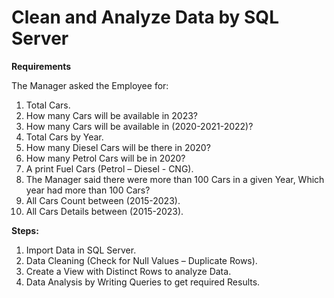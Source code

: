 # Clean and Analyze Data by SQL Server

**Requirements**

The Manager asked the Employee for:	
1.	Total Cars.
2.	How many Cars will be available in 2023?
3.	How many Cars will be available in (2020-2021-2022)?
4.	Total Cars by Year.
5.	How many Diesel Cars will be there in 2020?
6.	How many Petrol Cars will be in 2020?
7.	A print Fuel Cars (Petrol – Diesel - CNG).
8.	The Manager said there were more than 100 Cars in a given Year, Which year had more than 100 Cars?
9.	All Cars Count between (2015-2023).
10.	All Cars Details between (2015-2023).


**Steps:**

1.	Import Data in SQL Server.
2.	Data Cleaning (Check for Null Values – Duplicate Rows).
3.	Create a View with Distinct Rows to analyze Data.
4.	Data Analysis by Writing Queries to get required Results.


